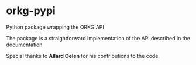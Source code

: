 # orkg-pypi

Python package wrapping the ORKG API

The package is a straightforward implementation of the API described in the [documentation](https://www.orkg.org/orkg/doc/api/)

Special thanks to **Allard Oelen** for his contributions to the code.